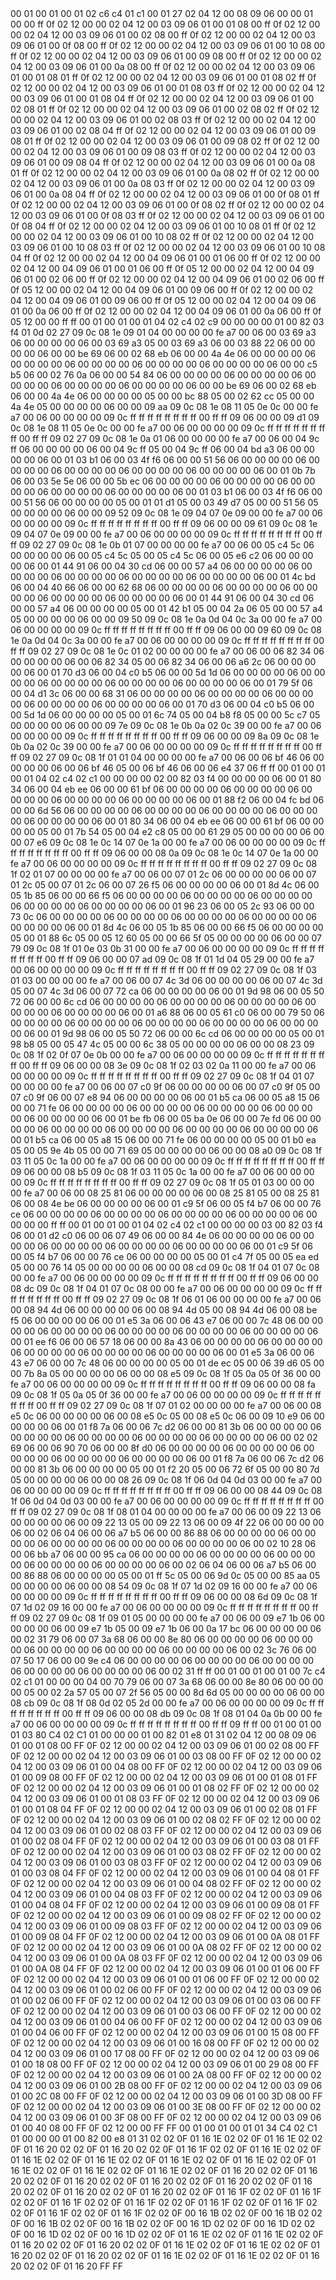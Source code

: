 <METERDATA>
<OBISCODES>
00 01 00 01 00 01 02 c6 c4 01 c1 00 01 27 02 04 12 00 08 09 06 00 00 01 00 00 ff 0f 02 12 00 00 02 04 12 00 03 09 06 01 00 01 08 00 ff 0f 02 12 00 00 02 04 12 00 03 09 06 01 00 02 08 00 ff 0f 02 12 00 00 02 04 12 00 03 09 06 01 00 0f 08 00 ff 0f 02 12 00 00 02 04 12 00 03 09 06 01 00 10 08 00 ff 0f 02 12 00 00 02 04 12 00 03 09 06 01 00 09 08 00 ff 0f 02 12 00 00 02 04 12 00 03 09 06 01 00 0a 08 00 ff 0f 02 12 00 00 02 04 12 00 03 09 06 01 00 01 08 01 ff 0f 02 12 00 00 02 04 12 00 03 09 06 01 00 01 08 02 ff 0f 02 12 00 00 02 04 12 00 03 09 06 01 00 01 08 03 ff 0f 02 12 00 00 02 04 12 00 03 09 06 01 00 01 08 04 ff 0f 02 12 00 00 02 04 12 00 03 09 06 01 00 02 08 01 ff 0f 02 12 00 00 02 04 12 00 03 09 06 01 00 02 08 02 ff 0f 02 12 00 00 02 04 12 00 03 09 06 01 00 02 08 03 ff 0f 02 12 00 00 02 04 12 00 03 09 06 01 00 02 08 04 ff 0f 02 12 00 00 02 04 12 00 03 09 06 01 00 09 08 01 ff 0f 02 12 00 00 02 04 12 00 03 09 06 01 00 09 08 02 ff 0f 02 12 00 00 02 04 12 00 03 09 06 01 00 09 08 03 ff 0f 02 12 00 00 02 04 12 00 03 09 06 01 00 09 08 04 ff 0f 02 12 00 00 02 04 12 00 03 09 06 01 00 0a 08 01 ff 0f 02 12 00 00 02 04 12 00 03 09 06 01 00 0a 08 02 ff 0f 02 12 00 00 02 04 12 00 03 09 06 01 00 0a 08 03 ff 0f 02 12 00 00 02 04 12 00 03 09 06 01 00 0a 08 04 ff 0f 02 12 00 00 02 04 12 00 03 09 06 01 00 0f 08 01 ff 0f 02 12 00 00 02 04 12 00 03 09 06 01 00 0f 08 02 ff 0f 02 12 00 00 02 04 12 00 03 09 06 01 00 0f 08 03 ff 0f 02 12 00 00 02 04 12 00 03 09 06 01 00 0f 08 04 ff 0f 02 12 00 00 02 04 12 00 03 09 06 01 00 10 08 01 ff 0f 02 12 00 00 02 04 12 00 03 09 06 01 00 10 08 02 ff 0f 02 12 00 00 02 04 12 00 03 09 06 01 00 10 08 03 ff 0f 02 12 00 00 02 04 12 00 03 09 06 01 00 10 08 04 ff 0f 02 12 00 00 02 04 12 00 04 09 06 01 00 01 06 00 ff 0f 02 12 00 00 02 04 12 00 04 09 06 01 00 01 06 00 ff 0f 05 12 00 00 02 04 12 00 04 09 06 01 00 02 06 00 ff 0f 02 12 00 00 02 04 12 00 04 09 06 01 00 02 06 00 ff 0f 05 12 00 00 02 04 12 00 04 09 06 01 00 09 06 00 ff 0f 02 12 00 00 02 04 12 00 04 09 06 01 00 09 06 00 ff 0f 05 12 00 00 02 04 12 00 04 09 06 01 00 0a 06 00 ff 0f 02 12 00 00 02 04 12 00 04 09 06 01 00 0a 06 00 ff 0f 05 12 00 00 ff ff 
</OBISCODES>
<OBISDATA>
00 01 00 01 00 01 04 02 c4 02 c9 00 00 00 00 01 00 82 03 f4 01 0d 02 27 09 0c 08 1e 09 01 04 00 00 00 00 fe a7 00 06 00 03 69 a3 06 00 00 00 00 06 00 03 69 a3 05 00 03 69 a3 06 00 03 88 22 06 00 00 00 00 06 00 00 be 69 06 00 02 68 eb 06 00 00 4a 4e 06 00 00 00 00 06 00 00 00 00 06 00 00 00 00 06 00 00 00 00 06 00 00 00 00 06 00 00 c5 b5 06 00 02 76 0a 06 00 00 54 84 06 00 00 00 00 06 00 00 00 00 06 00 00 00 00 06 00 00 00 00 06 00 00 00 00 06 00 00 be 69 06 00 02 68 eb 06 00 00 4a 4e 06 00 00 00 00 05 00 00 bc 88 05 00 02 62 cc 05 00 00 4a 4e 05 00 00 00 00 06 00 00 09 aa 09 0c 08 1e 08 11 05 0e 0c 00 00 fe a7 00 06 00 00 00 00 09 0c ff ff ff ff ff ff ff ff 00 ff ff 09 06 00 00 09 d1 09 0c 08 1e 08 11 05 0e 0c 00 00 fe a7 00 06 00 00 00 00 09 0c ff ff ff ff ff ff ff ff 00 ff ff 09 02 27 09 0c 08 1e 0a 01 06 00 00 00 00 fe a7 00 06 00 04 9c ff 06 00 00 00 00 06 00 04 9c ff 05 00 04 9c ff 06 00 04 bd a3 06 00 00 00 00 06 00 01 03 b1 06 00 03 4f f6 06 00 00 51 56 06 00 00 00 00 06 00 00 00 00 06 00 00 00 00 06 00 00 00 00 06 00 00 00 00 06 00 01 0b 7b 06 00 03 5e 5e 06 00 00 5b ec 06 00 00 00 00 06 00 00 00 00 06 00 00 00 00 06 00 00 00 00 06 00 00 00 00 06 00 01 03 b1 06 00 03 4f f6 06 00 00 51 56 06 00 00 00 00 05 00 01 01 d1 05 00 03 49 d7 05 00 00 51 56 05 00 00 00 00 06 00 00 09 52 09 0c 08 1e 09 04 07 0e 09 00 00 fe a7 00 06 00 00 00 00 09 0c ff ff ff ff ff ff ff ff 00 ff ff 09 06 00 00 09 61 09 0c 08 1e 09 04 07 0e 09 00 00 fe a7 00 06 00 00 00 00 09 0c ff ff ff ff ff ff ff ff 00 ff ff 09 02 27 09 0c 08 1e 0b 01 07 00 00 00 00 fe a7 00 06 00 05 c4 5c 06 00 00 00 00 06 00 05 c4 5c 05 00 05 c4 5c 06 00 05 e6 c2 06 00 00 00 00 06 00 01 44 91 06 00 04 30 cd 06 00 00 57 a4 06 00 00 00 00 06 00 00 00 00 06 00 00 00 00 06 00 00 00 00 06 00 00 00 00 06 00 01 4c bd 06 00 04 40 66 06 00 00 62 68 06 00 00 00 00 06 00 00 00 00 06 00 00 00 00 06 00 00 00 00 06 00 00 00 00 06 00 01 44 91 06 00 04 30 cd 06 00 00 57 a4 06 00 00 00 00 05 00 01 42 b1 05 00 04 2a 06 05 00 00 57 a4 05 00 00 00 00 06 00 00 09 50 09 0c 08 1e 0a 0d 04 0c 3a 00 00 fe a7 00 06 00 00 00 00 09 0c ff ff ff ff ff ff ff ff 00 ff ff 09 06 00 00 09 60 09 0c 08 1e 0a 0d 04 0c 3a 00 00 fe a7 00 06 00 00 00 00 09 0c ff ff ff ff ff ff ff ff 00 ff ff 09 02 27 09 0c 08 1e 0c 01 02 00 00 00 00 fe a7 00 06 00 06 82 34 06 00 00 00 00 06 00 06 82 34 05 00 06 82 34 06 00 06 a6 2c 06 00 00 00 00 06 00 01 70 d3 06 00 04 c0 b5 06 00 00 5d 1d 06 00 00 00 00 06 00 00 00 00 06 00 00 00 00 06 00 00 00 00 06 00 00 00 00 06 00 01 79 5f 06 00 04 d1 3c 06 00 00 68 31 06 00 00 00 00 06 00 00 00 00 06 00 00 00 00 06 00 00 00 00 06 00 00 00 00 06 00 01 70 d3 06 00 04 c0 b5 06 00 00 5d 1d 06 00 00 00 00 05 00 01 6c 74 05 00 04 b8 f8 05 00 00 5c c7 05 00 00 00 00 06 00 00 09 7e 09 0c 08 1e 0b 0a 02 0c 39 00 00 fe a7 00 06 00 00 00 00 09 0c ff ff ff ff ff ff ff ff 00 ff ff 09 06 00 00 09 8a 09 0c 08 1e 0b 0a 02 0c 39 00 00 fe a7 00 06 00 00 00 00 09 0c ff ff ff ff ff ff ff ff 00 ff ff 09 02 27 09 0c 08 1f 01 01 04 00 00 00 00 fe a7 00 06 00 06 bf 46 06 00 00 00 00 06 00 06 bf 46 05 00 06 bf 46 06 00 06 e4 37 06 ff ff 
00 01 00 01 00 01 04 02 c4 02 c1 00 00 00 00 02 00 82 03 f4 00 00 00 00 06 00 01 80 34 06 00 04 eb ee 06 00 00 61 bf 06 00 00 00 00 06 00 00 00 00 06 00 00 00 00 06 00 00 00 00 06 00 00 00 00 06 00 01 88 f2 06 00 04 fc bd 06 00 00 6d 56 06 00 00 00 00 06 00 00 00 00 06 00 00 00 00 06 00 00 00 00 06 00 00 00 00 06 00 01 80 34 06 00 04 eb ee 06 00 00 61 bf 06 00 00 00 00 05 00 01 7b 54 05 00 04 e2 c8 05 00 00 61 29 05 00 00 00 00 06 00 00 07 e6 09 0c 08 1e 0c 14 07 0e 1a 00 00 fe a7 00 06 00 00 00 00 09 0c ff ff ff ff ff ff ff ff 00 ff ff 09 06 00 00 08 0a 09 0c 08 1e 0c 14 07 0e 1a 00 00 fe a7 00 06 00 00 00 00 09 0c ff ff ff ff ff ff ff ff 00 ff ff 09 02 27 09 0c 08 1f 02 01 07 00 00 00 00 fe a7 00 06 00 07 01 2c 06 00 00 00 00 06 00 07 01 2c 05 00 07 01 2c 06 00 07 26 f5 06 00 00 00 00 06 00 01 8d 4c 06 00 05 1b 85 06 00 00 66 f5 06 00 00 00 00 06 00 00 00 00 06 00 00 00 00 06 00 00 00 00 06 00 00 00 00 06 00 01 96 23 06 00 05 2c 93 06 00 00 73 0c 06 00 00 00 00 06 00 00 00 00 06 00 00 00 00 06 00 00 00 00 06 00 00 00 00 06 00 01 8d 4c 06 00 05 1b 85 06 00 00 66 f5 06 00 00 00 00 05 00 01 88 6c 05 00 05 12 60 05 00 00 66 5f 05 00 00 00 00 06 00 00 07 79 09 0c 08 1f 01 0e 03 0b 31 00 00 fe a7 00 06 00 00 00 00 09 0c ff ff ff ff ff ff ff ff 00 ff ff 09 06 00 00 07 ad 09 0c 08 1f 01 1d 04 05 29 00 00 fe a7 00 06 00 00 00 00 09 0c ff ff ff ff ff ff ff ff 00 ff ff 09 02 27 09 0c 08 1f 03 01 03 00 00 00 00 fe a7 00 06 00 07 4c 3d 06 00 00 00 00 06 00 07 4c 3d 05 00 07 4c 3d 06 00 07 72 ca 06 00 00 00 00 06 00 01 9d 98 06 00 05 50 72 06 00 00 6c cd 06 00 00 00 00 06 00 00 00 00 06 00 00 00 00 06 00 00 00 00 06 00 00 00 00 06 00 01 a6 88 06 00 05 61 c0 06 00 00 79 50 06 00 00 00 00 06 00 00 00 00 06 00 00 00 00 06 00 00 00 00 06 00 00 00 00 06 00 01 9d 98 06 00 05 50 72 06 00 00 6c cd 06 00 00 00 00 05 00 01 98 b8 05 00 05 47 4c 05 00 00 6c 38 05 00 00 00 00 06 00 00 08 23 09 0c 08 1f 02 0f 07 0e 0b 00 00 fe a7 00 06 00 00 00 00 09 0c ff ff ff ff ff ff ff ff 00 ff ff 09 06 00 00 08 3e 09 0c 08 1f 02 03 02 0a 11 00 00 fe a7 00 06 00 00 00 00 09 0c ff ff ff ff ff ff ff ff 00 ff ff 09 02 27 09 0c 08 1f 04 01 07 00 00 00 00 fe a7 00 06 00 07 c0 9f 06 00 00 00 00 06 00 07 c0 9f 05 00 07 c0 9f 06 00 07 e8 94 06 00 00 00 00 06 00 01 b5 ca 06 00 05 a8 15 06 00 00 71 fe 06 00 00 00 00 06 00 00 00 00 06 00 00 00 00 06 00 00 00 00 06 00 00 00 00 06 00 01 be fb 06 00 05 ba 0e 06 00 00 7e fd 06 00 00 00 00 06 00 00 00 00 06 00 00 00 00 06 00 00 00 00 06 00 00 00 00 06 00 01 b5 ca 06 00 05 a8 15 06 00 00 71 fe 06 00 00 00 00 05 00 01 b0 ea 05 00 05 9e 4b 05 00 00 71 69 05 00 00 00 00 06 00 00 08 a0 09 0c 08 1f 03 11 05 0c 1a 00 00 fe a7 00 06 00 00 00 00 09 0c ff ff ff ff ff ff ff ff 00 ff ff 09 06 00 00 08 b5 09 0c 08 1f 03 11 05 0c 1a 00 00 fe a7 00 06 00 00 00 00 09 0c ff ff ff ff ff ff ff ff 00 ff ff 09 02 27 09 0c 08 1f 05 01 03 00 00 00 00 fe a7 00 06 00 08 25 81 06 00 00 00 00 06 00 08 25 81 05 00 08 25 81 06 00 08 4e be 06 00 00 00 00 06 00 01 c9 5f 06 00 05 f4 b7 06 00 00 76 ce 06 00 00 00 00 06 00 00 00 00 06 00 00 00 00 06 00 00 00 00 06 00 00 00 00 ff ff 
00 01 00 01 00 01 04 02 c4 02 c1 00 00 00 00 03 00 82 03 f4 06 00 01 d2 c0 06 00 06 07 49 06 00 00 84 4e 06 00 00 00 00 06 00 00 00 00 06 00 00 00 00 06 00 00 00 00 06 00 00 00 00 06 00 01 c9 5f 06 00 05 f4 b7 06 00 00 76 ce 06 00 00 00 00 05 00 01 c4 7f 05 00 05 ea ed 05 00 00 76 14 05 00 00 00 00 06 00 00 08 cd 09 0c 08 1f 04 01 07 0c 08 00 00 fe a7 00 06 00 00 00 00 09 0c ff ff ff ff ff ff ff ff 00 ff ff 09 06 00 00 08 dc 09 0c 08 1f 04 01 07 0c 08 00 00 fe a7 00 06 00 00 00 00 09 0c ff ff ff ff ff ff ff ff 00 ff ff 09 02 27 09 0c 08 1f 06 01 06 00 00 00 00 fe a7 00 06 00 08 94 4d 06 00 00 00 00 06 00 08 94 4d 05 00 08 94 4d 06 00 08 be f5 06 00 00 00 00 06 00 01 e5 3a 06 00 06 43 e7 06 00 00 7c 48 06 00 00 00 00 06 00 00 00 00 06 00 00 00 00 06 00 00 00 00 06 00 00 00 00 06 00 01 ee f6 06 00 06 57 18 06 00 00 8a 43 06 00 00 00 00 06 00 00 00 00 06 00 00 00 00 06 00 00 00 00 06 00 00 00 00 06 00 01 e5 3a 06 00 06 43 e7 06 00 00 7c 48 06 00 00 00 00 05 00 01 de ec 05 00 06 39 d6 05 00 00 7b 8a 05 00 00 00 00 06 00 00 08 e5 09 0c 08 1f 05 0a 05 0f 36 00 00 fe a7 00 06 00 00 00 00 09 0c ff ff ff ff ff ff ff ff 00 ff ff 09 06 00 00 08 fa 09 0c 08 1f 05 0a 05 0f 36 00 00 fe a7 00 06 00 00 00 00 09 0c ff ff ff ff ff ff ff ff 00 ff ff 09 02 27 09 0c 08 1f 07 01 02 00 00 00 00 fe a7 00 06 00 08 e5 0c 06 00 00 00 00 06 00 08 e5 0c 05 00 08 e5 0c 06 00 09 10 e9 06 00 00 00 00 06 00 01 f8 7a 06 00 06 7c d2 06 00 00 81 3b 06 00 00 00 00 06 00 00 00 00 06 00 00 00 00 06 00 00 00 00 06 00 00 00 00 06 00 02 02 69 06 00 06 90 70 06 00 00 8f d0 06 00 00 00 00 06 00 00 00 00 06 00 00 00 00 06 00 00 00 00 06 00 00 00 00 06 00 01 f8 7a 06 00 06 7c d2 06 00 00 81 3b 06 00 00 00 00 05 00 01 f2 20 05 00 06 72 6f 05 00 00 80 7d 05 00 00 00 00 06 00 00 08 26 09 0c 08 1f 06 0d 04 0d 03 00 00 fe a7 00 06 00 00 00 00 09 0c ff ff ff ff ff ff ff ff 00 ff ff 09 06 00 00 08 44 09 0c 08 1f 06 0d 04 0d 03 00 00 fe a7 00 06 00 00 00 00 09 0c ff ff ff ff ff ff ff ff 00 ff ff 09 02 27 09 0c 08 1f 08 01 04 00 00 00 00 fe a7 00 06 00 09 22 13 06 00 00 00 00 06 00 09 22 13 05 00 09 22 13 06 00 09 4f 22 06 00 00 00 00 06 00 02 06 04 06 00 06 a7 b5 06 00 00 86 88 06 00 00 00 00 06 00 00 00 00 06 00 00 00 00 06 00 00 00 00 06 00 00 00 00 06 00 02 10 28 06 00 06 bb a7 06 00 00 95 ca 06 00 00 00 00 06 00 00 00 00 06 00 00 00 00 06 00 00 00 00 06 00 00 00 00 06 00 02 06 04 06 00 06 a7 b5 06 00 00 86 88 06 00 00 00 00 05 00 01 ff 5c 05 00 06 9d 0c 05 00 00 85 aa 05 00 00 00 00 06 00 00 08 54 09 0c 08 1f 07 1d 02 09 16 00 00 fe a7 00 06 00 00 00 00 09 0c ff ff ff ff ff ff ff ff 00 ff ff 09 06 00 00 08 6d 09 0c 08 1f 07 1d 02 09 16 00 00 fe a7 00 06 00 00 00 00 09 0c ff ff ff ff ff ff ff ff 00 ff ff 09 02 27 09 0c 08 1f 09 01 05 00 00 00 00 fe a7 00 06 00 09 e7 1b 06 00 00 00 00 06 00 09 e7 1b 05 00 09 e7 1b 06 00 0a 17 bc 06 00 00 00 00 06 00 02 31 79 06 00 07 3a 68 06 00 00 8e 80 06 00 00 00 00 06 00 00 00 00 06 00 00 00 00 06 00 00 00 00 06 00 00 00 00 06 00 02 3c 76 06 00 07 50 17 06 00 00 9e c4 06 00 00 00 00 06 00 00 00 00 06 00 00 00 00 06 00 00 00 00 06 00 00 00 00 06 00 02 31 ff ff 
00 01 00 01 00 01 00 7c c4 02 c1 01 00 00 00 04 00 70 79 06 00 07 3a 68 06 00 00 8e 80 06 00 00 00 00 05 00 02 2a 57 05 00 07 2f 56 05 00 00 8d 6d 05 00 00 00 00 06 00 00 08 cb 09 0c 08 1f 08 0d 02 05 2d 00 00 fe a7 00 06 00 00 00 00 09 0c ff ff ff ff ff ff ff ff 00 ff ff 09 06 00 00 08 db 09 0c 08 1f 08 01 04 0a 0b 00 00 fe a7 00 06 00 00 00 00 09 0c ff ff ff ff ff ff ff ff 00 ff ff 09 ff ff 
</OBISDATA>
<SCALAROBISCODES>
00 01 00 01 00 01 03 80 C4 02 C1 01 00 00 00 01 00 82 01 e8 01 31 02 04 12 00 08 09 06 01 00 01 08 00 FF 0F 02 12 00 00 02 04 12 00 03 09 06 01 00 02 08 00 FF 0F 02 12 00 00 02 04 12 00 03 09 06 01 00 03 08 00 FF 0F 02 12 00 00 02 04 12 00 03 09 06 01 00 04 08 00 FF 0F 02 12 00 00 02 04 12 00 03 09 06 01 00 09 08 00 FF 0F 02 12 00 00 02 04 12 00 03 09 06 01 00 01 08 01 FF 0F 02 12 00 00 02 04 12 00 03 09 06 01 00 01 08 02 FF 0F 02 12 00 00 02 04 12 00 03 09 06 01 00 01 08 03 FF 0F 02 12 00 00 02 04 12 00 03 09 06 01 00 01 08 04 FF 0F 02 12 00 00 02 04 12 00 03 09 06 01 00 02 08 01 FF 0F 02 12 00 00 02 04 12 00 03 09 06 01 00 02 08 02 FF 0F 02 12 00 00 02 04 12 00 03 09 06 01 00 02 08 03 FF 0F 02 12 00 00 02 04 12 00 03 09 06 01 00 02 08 04 FF 0F 02 12 00 00 02 04 12 00 03 09 06 01 00 03 08 01 FF 0F 02 12 00 00 02 04 12 00 03 09 06 01 00 03 08 02 FF 0F 02 12 00 00 02 04 12 00 03 09 06 01 00 03 08 03 FF 0F 02 12 00 00 02 04 12 00 03 09 06 01 00 03 08 04 FF 0F 02 12 00 00 02 04 12 00 03 09 06 01 00 04 08 01 FF 0F 02 12 00 00 02 04 12 00 03 09 06 01 00 04 08 02 FF 0F 02 12 00 00 02 04 12 00 03 09 06 01 00 04 08 03 FF 0F 02 12 00 00 02 04 12 00 03 09 06 01 00 04 08 04 FF 0F 02 12 00 00 02 04 12 00 03 09 06 01 00 09 08 01 FF 0F 02 12 00 00 02 04 12 00 03 09 06 01 00 09 08 02 FF 0F 02 12 00 00 02 04 12 00 03 09 06 01 00 09 08 03 FF 0F 02 12 00 00 02 04 12 00 03 09 06 01 00 09 08 04 FF 0F 02 12 00 00 02 04 12 00 03 09 06 01 00 0A 08 01 FF 0F 02 12 00 00 02 04 12 00 03 09 06 01 00 0A 08 02 FF 0F 02 12 00 00 02 04 12 00 03 09 06 01 00 0A 08 03 FF 0F 02 12 00 00 02 04 12 00 03 09 06 01 00 0A 08 04 FF 0F 02 12 00 00 02 04 12 00 03 09 06 01 00 01 06 00 FF 0F 02 12 00 00 02 04 12 00 03 09 06 01 00 01 06 00 FF 0F 02 12 00 00 02 04 12 00 03 09 06 01 00 02 06 00 FF 0F 02 12 00 00 02 04 12 00 03 09 06 01 00 02 06 00 FF 0F 02 12 00 00 02 04 12 00 03 09 06 01 00 03 06 00 FF 0F 02 12 00 00 02 04 12 00 03 09 06 01 00 03 06 00 FF 0F 02 12 00 00 02 04 12 00 03 09 06 01 00 04 06 00 FF 0F 02 12 00 00 02 04 12 00 03 09 06 01 00 04 06 00 FF 0F 02 12 00 00 02 04 12 00 03 09 06 01 00 15 08 00 FF 0F 02 12 00 00 02 04 12 00 03 09 06 01 00 16 08 00 FF 0F 02 12 00 00 02 04 12 00 03 09 06 01 00 17 08 00 FF 0F 02 12 00 00 02 04 12 00 03 09 06 01 00 18 08 00 FF 0F 02 12 00 00 02 04 12 00 03 09 06 01 00 29 08 00 FF 0F 02 12 00 00 02 04 12 00 03 09 06 01 00 2A 08 00 FF 0F 02 12 00 00 02 04 12 00 03 09 06 01 00 2B 08 00 FF 0F 02 12 00 00 02 04 12 00 03 09 06 01 00 2C 08 00 FF 0F 02 12 00 00 02 04 12 00 03 09 06 01 00 3D 08 00 FF 0F 02 12 00 00 02 04 12 00 03 09 06 01 00 3E 08 00 FF 0F 02 12 00 00 02 04 12 00 03 09 06 01 00 3F 08 00 FF 0F 02 12 00 00 02 04 12 00 03 09 06 01 00 40 08 00 FF 0F 02 12 00 00 FF FF
</SCALAROBISCODES>
<SCALAROBISDATA>
00 01 00 01 00 01 01 34 C4 02 C1 01 00 00 00 01 00 82 00 e8 01 31 02 02 0F 01 16 1E 02 02 0F 01 16 1E 02 02 0F 01 16 20 02 02 0F 01 16 20 02 02 0F 01 16 1F 02 02 0F 01 16 1E 02 02 0F 01 16 1E 02 02 0F 01 16 1E 02 02 0F 01 16 1E 02 02 0F 01 16 1E 02 02 0F 01 16 1E 02 02 0F 01 16 1E 02 02 0F 01 16 1E 02 02 0F 01 16 20 02 02 0F 01 16 20 02 02 0F 01 16 20 02 02 0F 01 16 20 02 02 0F 01 16 20 02 02 0F 01 16 20 02 02 0F 01 16 20 02 02 0F 01 16 20 02 02 0F 01 16 1F 02 02 0F 01 16 1F 02 02 0F 01 16 1F 02 02 0F 01 16 1F 02 02 0F 01 16 1F 02 02 0F 01 16 1F 02 02 0F 01 16 1F 02 02 0F 01 16 1F 02 02 0F 00 16 1B 02 02 0F 00 16 1B 02 02 0F 00 16 1B 02 02 0F 00 16 1B 02 02 0F 00 16 1D 02 02 0F 00 16 1D 02 02 0F 00 16 1D 02 02 0F 00 16 1D 02 02 0F 01 16 1E 02 02 0F 01 16 1E 02 02 0F 01 16 20 02 02 0F 01 16 20 02 02 0F 01 16 1E 02 02 0F 01 16 1E 02 02 0F 01 16 20 02 02 0F 01 16 20 02 02 0F 01 16 1E 02 02 0F 01 16 1E 02 02 0F 01 16 20 02 02 0F 01 16 20 FF FF
</SCALAROBISDATA>
</METERDATA>